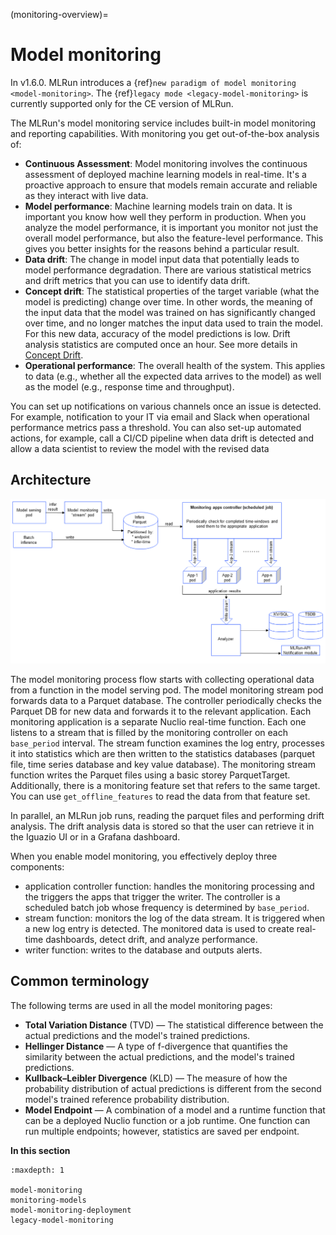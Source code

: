 (monitoring-overview)=

# Model monitoring

In v1.6.0. MLRun introduces a {ref}`new paradigm of model monitoring <model-monitoring>`. 
The {ref}`legacy mode <legacy-model-monitoring>` is currently supported only for the CE version of MLRun.

The MLRun's model monitoring service includes built-in model monitoring and reporting capabilities. With monitoring you get
out-of-the-box analysis of:

- **Continuous Assessment**: Model monitoring involves the continuous assessment of deployed machine learning models in real-time. 
   It's a proactive approach to ensure that models remain accurate and reliable as they interact with live data.
- **Model performance**: Machine learning models train on data. It is important you know how well they perform in production.
  When you analyze the model performance, it is important you monitor not just the overall model performance, but also the
  feature-level performance. This gives you better insights for the reasons behind a particular result.
- **Data drift**: The change in model input data that potentially leads to model performance degradation. There are various
  statistical metrics and drift metrics that you can use to identify data drift.
- **Concept drift**: The statistical properties of the target variable (what the model is predicting) change over time. 
In other words, the meaning of the input data that the model was trained on has significantly changed over time,  and no longer matches the input data used to train the model. For this new data, accuracy of the model predictions is low. Drift analysis statistics are computed once an hour. See more details in <a href="https://www.iguazio.com/glossary/concept-drift/" target="_blank">Concept Drift</a>.
- **Operational performance**: The overall health of the system. This applies to data (e.g., whether all the
  expected data arrives to the model) as well as the model (e.g., response time and throughput). 

You can set up notifications on various channels once an issue is detected. For example, notification
to your IT via email and Slack when operational performance metrics pass a threshold. You can also set-up automated actions, for example,
call a CI/CD pipeline when data drift is detected and allow a data scientist to review the model with the revised data

## Architecture

<img src="../_static/images/model-monitoring.png" width="1100" >

The model monitoring process flow starts with collecting operational data from a function in the model serving pod. The model 
monitoring stream pod forwards data to a Parquet database. 
The controller periodically checks the Parquet DB for new data and forwards it to the relevant application. 
Each monitoring application is a separate Nuclio real-time function. Each one listens to a stream that is filled by 
the monitoring controller on each `base_period` interval.
The stream function examines 
the log entry, processes it into statistics which are then written to the statistics databases (parquet file, time series database and key value database). 
The monitoring stream function writes the Parquet files using a basic storey ParquetTarget. Additionally, there is a monitoring feature set that refers 
to the same target. You can use `get_offline_features` to read the data from that feature set. 

In parallel, an MLRun job runs, reading the parquet files and performing drift analysis. The drift analysis data is stored so 
that the user can retrieve it in the Iguazio UI or in a Grafana dashboard.

When you enable model monitoring, you effectively deploy three components:
- application controller function: handles the monitoring processing and the triggers the apps that trigger the writer. The controller is a scheduled batch job whose frequency is determined by `base_period`. 
- stream function: monitors the log of the data stream. It is triggered when a new log entry is detected. The monitored data is used to create real-time dashboards, detect drift, and analyze performance.
- writer function: writes to the database and outputs alerts.

## Common terminology
The following terms are used in all the model monitoring pages:
* **Total Variation Distance** (TVD) &mdash; The statistical difference between the actual predictions and the model's trained predictions.
* **Hellinger Distance** &mdash; A type of f-divergence that quantifies the similarity between the actual predictions, and the model's trained predictions.
* **Kullback–Leibler Divergence** (KLD) &mdash; The measure of how the probability distribution of actual predictions is different from the second model's trained reference probability distribution.
* **Model Endpoint** &mdash; A combination of a model and a runtime function that can be a deployed Nuclio function or a job runtime. One function can run multiple endpoints; however, statistics are saved per endpoint.

**In this section**

```{toctree}
:maxdepth: 1

model-monitoring
monitoring-models
model-monitoring-deployment
legacy-model-monitoring
```
